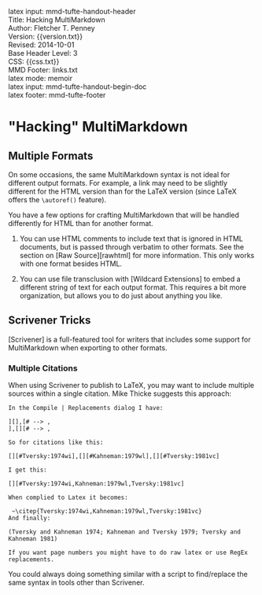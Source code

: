 latex input:	mmd-tufte-handout-header  
Title:	Hacking MultiMarkdown  
Author:	Fletcher T. Penney  
Version:	{{version.txt}}  
Revised:	2014-10-01  
Base Header Level:	3  
CSS:	{{css.txt}}  
MMD Footer:	links.txt  
latex mode:	memoir  
latex input:	mmd-tufte-handout-begin-doc  
latex footer:	mmd-tufte-footer  


# "Hacking" MultiMarkdown #

## Multiple Formats ##

On some occasions, the same MultiMarkdown syntax is not ideal for different output formats.  For example, a link may need to be slightly different for the HTML version than for the LaTeX version (since LaTeX offers the `\autoref()` feature).

You have a few options for crafting MultiMarkdown that will be handled differently for HTML than for another format.

1. You can use HTML comments to include text that is ignored in HTML documents, but is passed through verbatim to other formats.  See the section on [Raw Source][rawhtml] for more information.  This only works with one format besides HTML.

2. You can use file transclusion with [Wildcard Extensions] to embed a different string of text for each output format.  This requires a bit more organization, but allows you to do just about anything you like.


## Scrivener Tricks ##

[Scrivener] is a full-featured tool for writers that includes some support for MultiMarkdown when exporting to other formats.

### Multiple Citations ###

When using Scrivener to publish to LaTeX, you may want to include multiple sources within a single citation.  Mike Thicke suggests this approach:

	In the Compile | Replacements dialog I have:
	
	][],[# --> ,
	],[][# --> ,
	
	So for citations like this:
	
	[][#Tversky:1974wi],[][#Kahneman:1979wl],[][#Tversky:1981vc]
	
	I get this:
	
	[][#Tversky:1974wi,Kahneman:1979wl,Tversky:1981vc]
	
	When complied to Latex it becomes:
	
	 ~\citep{Tversky:1974wi,Kahneman:1979wl,Tversky:1981vc} 
	And finally:
	
	(Tversky and Kahneman 1974; Kahneman and Tversky 1979; Tversky and Kahneman 1981)
	
	If you want page numbers you might have to do raw latex or use RegEx replacements.

You could always doing something similar with a script to find/replace the same syntax in tools other than Scrivener.
